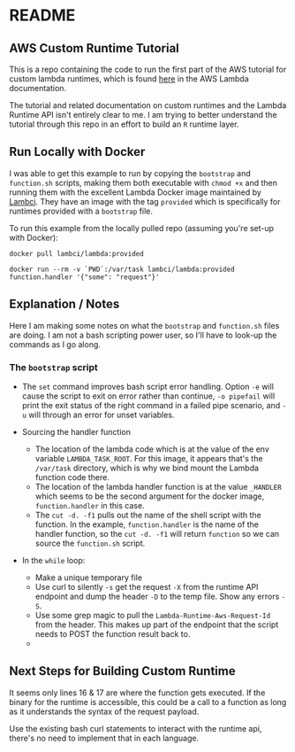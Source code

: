 # README

## AWS Custom Runtime Tutorial

This is a repo containing the code to run the first part of the AWS tutorial for custom lambda runtimes, which is found [here](https://docs.aws.amazon.com/lambda/latest/dg/runtimes-walkthrough.html) in the AWS Lambda documentation.

The tutorial and related documentation on custom runtimes and the Lambda Runtime API isn't entirely clear to me. I am trying to better understand the tutorial through this repo in an effort to build an `R` runtime layer.

## Run Locally with Docker

I was able to get this example to run by copying the `bootstrap` and `function.sh` scripts, making them both executable with `chmod +x` and then running them with the excellent Lambda Docker image maintained by [Lambci](https://hub.docker.com/r/lambci/lambda/). They have an image with the tag `provided` which is specifically for runtimes provided with a `bootstrap` file.

To run this example from the locally pulled repo (assuming you're set-up with Docker):
```
docker pull lambci/lambda:provided

docker run --rm -v `PWD`:/var/task lambci/lambda:provided function.handler '{"some": "request"}'
```

## Explanation / Notes

Here I am making some notes on what the `bootstrap` and `function.sh` files are doing. I am not a bash scripting power user, so I'll have to look-up the commands as I go along.

### The `bootstrap` script

* The `set` command improves bash script error handling. Option `-e` will cause the script to exit on error rather than continue, `-o pipefail` will print the exit status of the right command in a failed pipe scenario, and `-u` will through an error for unset variables.

* Sourcing the handler function
  + The location of the lambda code which is at the value of the env variable `LAMBDA_TASK_ROOT`. For this image, it appears that's the `/var/task` directory, which is why we bind mount the Lambda function code there.
  + The location of the lambda handler function is at the value `_HANDLER` which seems to be the second argument for the docker image, `function.handler` in this case.
  + The `cut -d. -f1` pulls out the name of the shell script with the function. In the example, `function.handler` is the name of the handler function, so the `cut -d. -f1` will return `function` so we can source the `function.sh` script.

* In the `while` loop:
  + Make a unique temporary file
  + Use curl to silently `-s` get the request `-X` from the runtime API endpoint and dump the header `-D` to the temp file. Show any errors `-S`.
  + Use some grep magic to pull the `Lambda-Runtime-Aws-Request-Id` from the header. This makes up part of the endpoint that the script needs to POST the function result back to.
  +

## Next Steps for Building Custom Runtime

It seems only lines 16 & 17 are where the function gets executed. If the binary for the runtime is accessible, this could be a call to a function as long as it understands the syntax of the request payload.

Use the existing bash curl statements to interact with the runtime api, there's no need to implement that in each language.
